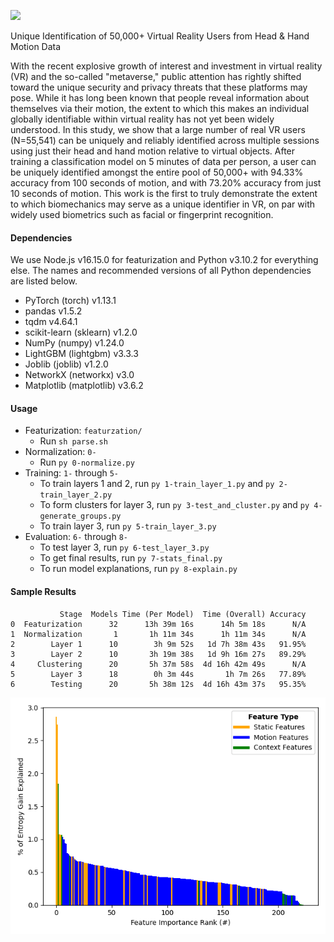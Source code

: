 ![](./thumbnail.png)

Unique Identification of 50,000+ Virtual Reality Users from Head & Hand Motion Data

With the recent explosive growth of interest and investment in virtual reality (VR) and the so-called "metaverse," public attention has rightly shifted toward the unique security and privacy threats that these platforms may pose. While it has long been known that people reveal information about themselves via their motion, the extent to which this makes an individual globally identifiable within virtual reality has not yet been widely understood. In this study, we show that a large number of real VR users (N=55,541) can be uniquely and reliably identified across multiple sessions using just their head and hand motion relative to virtual objects. After training a classification model on 5 minutes of data per person, a user can be uniquely identified amongst the entire pool of 50,000+ with 94.33% accuracy from 100 seconds of motion, and with 73.20% accuracy from just 10 seconds of motion. This work is the first to truly demonstrate the extent to which biomechanics may serve as a unique identifier in VR, on par with widely used biometrics such as facial or fingerprint recognition.

#### Dependencies
We use Node.js v16.15.0 for featurization and Python v3.10.2 for everything else. The names and recommended versions of all Python dependencies are listed below.
- PyTorch (torch) v1.13.1
- pandas v1.5.2
- tqdm v4.64.1
- scikit-learn (sklearn) v1.2.0
- NumPy (numpy) v1.24.0
- LightGBM (lightgbm) v3.3.3
- Joblib (joblib) v1.2.0
- NetworkX (networkx) v3.0
- Matplotlib (matplotlib) v3.6.2

#### Usage
- Featurization: `featurzation/`
  - Run `sh parse.sh`
- Normalization: `0-`
  - Run `py 0-normalize.py`
- Training: `1-` through `5-`
  - To train layers 1 and 2, run `py 1-train_layer_1.py` and `py 2-train_layer_2.py`
  - To form clusters for layer 3, run `py 3-test_and_cluster.py` and `py 4-generate_groups.py`
  - To train layer 3, run `py 5-train_layer_3.py`
- Evaluation: `6-` through `8-`
  - To test layer 3, run `py 6-test_layer_3.py`
  - To get final results, run `py 7-stats_final.py`
  - To run model explanations, run `py 8-explain.py`

#### Sample Results
```
           Stage  Models Time (Per Model)  Time (Overall) Accuracy
0  Featurization      32      13h 39m 16s      14h 5m 18s      N/A
1  Normalization       1       1h 11m 34s      1h 11m 34s      N/A
2        Layer 1      10        3h 9m 52s   1d 7h 38m 43s   91.95%
3        Layer 2      10       3h 19m 38s   1d 9h 16m 27s   89.29%
4     Clustering      20       5h 37m 58s  4d 16h 42m 49s      N/A
5        Layer 3      18        0h 3m 44s       1h 7m 26s   77.89%
6        Testing      20       5h 38m 12s  4d 16h 43m 37s   95.35%
```

![](./stats/features.png)
